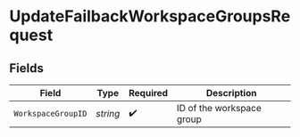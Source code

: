 # UpdateFailbackWorkspaceGroupsRequest


## Fields

| Field                     | Type                      | Required                  | Description               |
| ------------------------- | ------------------------- | ------------------------- | ------------------------- |
| `WorkspaceGroupID`        | *string*                  | :heavy_check_mark:        | ID of the workspace group |